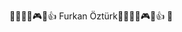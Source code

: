 🫡🧑🏻‍💻🎮😉👍 Furkan Öztürk🫡🧑🏻‍💻🎮😉👍 
💍

<!--
**Furkan205061/furkan205061** is a ✨ _special_ ✨ repository because its `README.md` (this file) appears on your GitHub profile.

Here are some ideas to get you started:

- 🔭 I’m currently working on ...
- 🌱 I’m currently learning ...
- 👯 I’m looking to collaborate on ...
- 🤔 I’m looking for help with ...
- 💬 Ask me about ...
- 📫 How to reach me: ...
- 😄 Pronouns: ...
- ⚡ Fun fact: ...
-->
